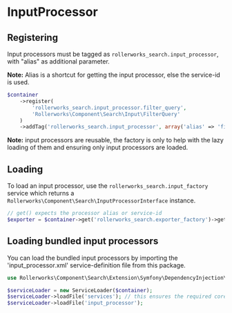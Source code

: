 InputProcessor
==============

## Registering

Input processors must be tagged as `rollerworks_search.input_processor`,
with "alias" as additional parameter.

**Note:** Alias is a shortcut for getting the input processor, else the
service-id is used.

```php
$container
    ->register(
        'rollerworks_search.input_processor.filter_query',
        'Rollerworks\Component\Search\Input\FilterQuery'
    )
    ->addTag('rollerworks_search.input_processor', array('alias' => 'filter_query'));
```

**Note:** input processors are reusable, the factory is only to help with
the lazy loading of them and ensuring only input processors are loaded.

## Loading

To load an input processor, use the `rollerworks_search.input_factory` service
which returns a `Rollerworks\Component\Search\InputProcessorInterface` instance.

```php
// get() expects the processor alias or service-id
$exporter = $container->get('rollerworks_search.exporter_factory')->get('filter_query');
```

## Loading bundled input processors

You can load the bundled input processors by importing the 'input_processor.xml'
service-definition file from this package.

```php
use Rollerworks\Component\Search\Extension\Symfony\DependencyInjection\ServiceLoader;

$serviceLoader = new ServiceLoader($container);
$serviceLoader->loadFile('services'); // this ensures the required core services are registered
$serviceLoader->loadFile('input_processor');
```
